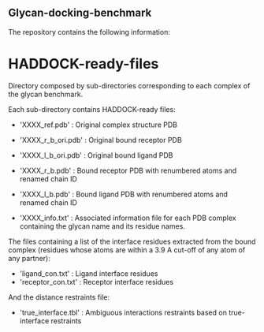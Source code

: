 ## Glycan-docking-benchmark

The repository contains the following information:

# HADDOCK-ready-files

Directory composed by sub-directories corresponding to each complex of the glycan benchmark. 


Each sub-directory contains HADDOCK-ready files:

* 'XXXX_ref.pdb' : Original complex structure PDB
* 'XXXX_r_b_ori.pdb' : Original bound receptor PDB
* 'XXXX_l_b_ori.pdb' : Original bound ligand PDB
* 'XXXX_r_b.pdb' : Bound receptor PDB with renumbered atoms and renamed chain ID
* 'XXXX_l_b.pdb' : Bound ligand PDB with renumbered atoms and renamed chain ID 


* 'XXXX_info.txt' : Associated information file for each PDB complex containing the glycan name and its residue names.


The files containing a list of the interface residues extracted from the bound complex (residues whose atoms are within a 3.9 A cut-off of any atom of any partner):

* 'ligand_con.txt' : Ligand interface residues
* 'receptor_con.txt' : Receptor interface residues


And the distance restraints file:

* 'true_interface.tbl' : Ambiguous interactions restraints based on true-interface restraints
